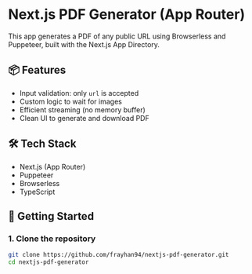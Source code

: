# Next.js PDF Generator (App Router)

This app generates a PDF of any public URL using Browserless and Puppeteer, built with the Next.js App Directory.

## 📦 Features

- Input validation: only `url` is accepted
- Custom logic to wait for images
- Efficient streaming (no memory buffer)
- Clean UI to generate and download PDF

## 🛠 Tech Stack

- Next.js (App Router)
- Puppeteer
- Browserless
- TypeScript

## 🚀 Getting Started

### 1. Clone the repository

```bash
git clone https://github.com/frayhan94/nextjs-pdf-generator.git
cd nextjs-pdf-generator
